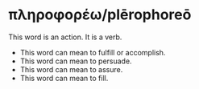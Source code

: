# πληροφορέω/plērophoreō

This word is an action. It is a verb.

* This word can mean to fulfill or accomplish.
* This word can mean to persuade.
* This word can mean to assure.
* This word can mean to fill.
